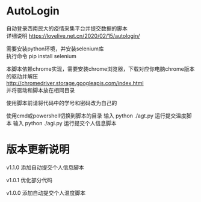 # AutoLogin

自动登录西南民大的疫情采集平台并提交数据的脚本  
详细说明 https://lovelive.net.cn/2020/02/15/autologin/

需要安装python环境，并安装selenium库  
执行命令 pip install selenium  

本脚本依赖chrome实现，需要安装chrome浏览器，下载对应你电脑chrome版本的驱动并解压  
http://chromedriver.storage.googleapis.com/index.html  
并将驱动和脚本放在相同目录  

使用脚本前请将代码中的学号和密码改为自己的

使用cmd或powershell切换到脚本的目录 输入 python ./agt.py 运行提交温度脚本 输入 python ./agi.py 运行提交个人信息脚本 


  
# 版本更新说明  

v1.1.0 添加自动提交个人信息脚本  
  
v1.0.1 优化部分代码  
  
v1.0.0 添加自动提交个人温度脚本  
